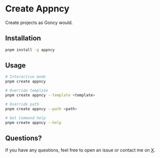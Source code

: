# Create Appncy

Create projects as Goncy would.

## Installation

```bash
pnpm install -g appncy
```

## Usage

```bash
# Interactive mode
pnpm create appncy

# Override template
pnpm create appncy --template <template>

# Override path
pnpm create appncy --path <path>

# Get Command help
pnpm create appncy --help
```

## Questions?

If you have any questions, feel free to open an issue or contact me on [X](https://x.com/goncy).
